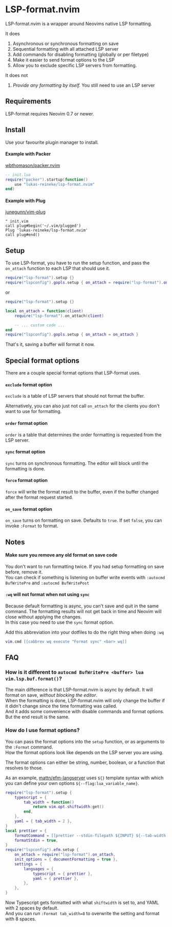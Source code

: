 # LSP-format.nvim

LSP-format.nvim is a wrapper around Neovims native LSP formatting.

It does

1. Asynchronous or synchronous formatting on save
2. Sequential formatting with all attached LSP server
3. Add commands for disabling formatting (globally or per filetype)
4. Make it easier to send format options to the LSP
5. Allow you to exclude specific LSP servers from formatting.

It does not

1. _Provide any formatting by itself._ You still need to use an LSP server

## Requirements

LSP-format requires Neovim 0.7 or newer.

## Install

Use your favourite plugin manager to install.

#### Example with Packer

[wbthomason/packer.nvim](https://github.com/wbthomason/packer.nvim)

```lua
-- init.lua
require("packer").startup(function()
    use "lukas-reineke/lsp-format.nvim"
end)
```

#### Example with Plug

[junegunn/vim-plug](https://github.com/junegunn/vim-plug)

```vim
" init.vim
call plug#begin('~/.vim/plugged')
Plug 'lukas-reineke/lsp-format.nvim'
call plug#end()
```

## Setup

To use LSP-format, you have to run the setup function, and pass the `on_attach` function to each LSP that should use it.

```lua
require("lsp-format").setup {}
require("lspconfig").gopls.setup { on_attach = require("lsp-format").on_attach }
```

or

```lua
require("lsp-format").setup {}

local on_attach = function(client)
    require("lsp-format").on_attach(client)

    -- ... custom code ...
end
require("lspconfig").gopls.setup { on_attach = on_attach }
```

That's it, saving a buffer will format it now.

## Special format options

There are a couple special format options that LSP-format uses.

#### `exclude` format option

`exclude` is a table of LSP servers that should not format the buffer.

Alternatively, you can also just not call `on_attach` for the clients you don't want to use for
formatting.

#### `order` format option

`order` is a table that determines the order formatting is requested from the LSP server.

#### `sync` format option

`sync` turns on synchronous formatting. The editor will block until the formatting is done.

#### `force` format option

`force` will write the format result to the buffer, even if the buffer changed after the format request started.

#### `on_save` format option

`on_save` turns on formatting on save. Defaults to `true`. If set `false`, you can invoke `:Format` to format.

## Notes

#### Make sure you remove any old format on save code

You don't want to run formatting twice. If you had setup formatting on save before, remove it.  
You can check if something is listening on buffer write events with `:autocmd BufWritePre` and `:autocmd BufWritePost`

#### `:wq` will not format when not using `sync`

Because default formatting is async, you can't save and quit in the same command. The formatting results will not get back
in time and Neovim will close without applying the changes.  
In this case you need to use the `sync` format option.

Add this abbreviation into your dotfiles to do the right thing when doing `:wq`

```lua
vim.cmd [[cabbrev wq execute "Format sync" <bar> wq]]
```

## FAQ

### How is it different to `autocmd BufWritePre <buffer> lua vim.lsp.buf.format()`?

The main difference is that LSP-format.nvim is async by default. It will format on save, _without blocking the editor_.  
When the formatting is done, LSP-format.nvim will only change the buffer if it
didn't change since the time formatting was called.  
And it adds some convenience with disable commands and format options.  
But the end result is the same.

### How do I use format options?

You can pass the format options into the `setup` function, or as arguments to the `:Format` command.  
How the format options look like depends on the LSP server you are using.

The format options can either be string, number, boolean, or a function that
resolves to those.

As an example, [mattn/efm-langserver](https://github.com/mattn/efm-langserver) uses `${}` template syntax with which you can
define your own options `${--flag:lua_variable_name}`.

```lua
require("lsp-format").setup {
    typescript = {
        tab_width = function()
            return vim.opt.shiftwidth:get()
        end,
    },
    yaml = { tab_width = 2 },
}
local prettier = {
    formatCommand = [[prettier --stdin-filepath ${INPUT} ${--tab-width:tab_width}]],
    formatStdin = true,
}
require("lspconfig").efm.setup {
    on_attach = require("lsp-format").on_attach,
    init_options = { documentFormatting = true },
    settings = {
        languages = {
            typescript = { prettier },
            yaml = { prettier },
        },
    },
}
```

Now Typescript gets formatted with what `shiftwidth` is set to, and YAML with 2 spaces by default.  
And you can run `:Format tab_width=8` to overwrite the setting and format with 8 spaces.

